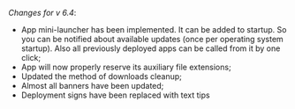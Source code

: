 _Changes for v 6.4_:
- App mini-launcher has been implemented. It can be added to startup. So you can be notified about available updates (once per operating system startup). Also all previously deployed apps can be called from it by one click;
- App will now properly reserve its auxiliary file extensions;
- Updated the method of downloads cleanup;
- Almost all banners have been updated;
- Deployment signs have been replaced with text tips
